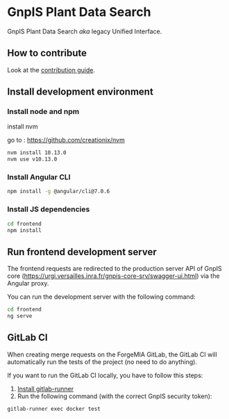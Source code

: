 # GnpIS Plant Data Search

GnpIS Plant Data Search *aka* legacy Unified Interface.

## How to contribute

Look at the [contribution guide](CONTRIBUTING.md).

## Install development environment

### Install node and npm
install nvm

go to :
https://github.com/creationix/nvm

```sh
nvm install 10.13.0
nvm use v10.13.0
```

### Install Angular CLI

```sh
npm install -g @angular/cli@7.0.6
```

### Install JS dependencies

```sh
cd frontend
npm install
```

## Run frontend development server

The frontend requests are redirected to the production server API of GnpIS core 
(https://urgi.versailles.inra.fr/gnpis-core-srv/swagger-ui.html) via the 
Angular proxy.

You can run the development server with the following command:

```sh
cd frontend
ng serve
```

## GitLab CI

When creating merge requests on the ForgeMIA GitLab, the GitLab CI will 
automatically run the tests of the project (no need to do anything).

If you want to run the GitLab CI locally, you have to follow this steps:

1. [Install gitlab-runner](https://docs.gitlab.com/runner/install/)
2. Run the following command (with the correct GnpIS security token):

```sh
gitlab-runner exec docker test 
```
